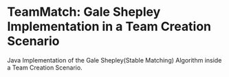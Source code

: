 # TeamMatch: Gale Shepley Implementation in a Team Creation Scenario
Java Implementation of the Gale Shepley(Stable Matching) Algorithm inside a Team Creation Scenario.
